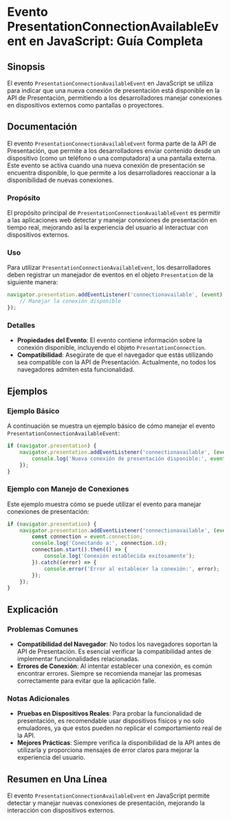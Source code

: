 <!--
Meta Description: # Evento PresentationConnectionAvailableEvent en JavaScript: Guía Completa ## Sinopsis El evento `PresentationConnectionAvailableEvent` en JavaScript ...
Meta Keywords: presentación, evento, conexión, presentationconnectionavailableevent, que
-->

# Evento PresentationConnectionAvailableEvent en JavaScript: Guía Completa

## Sinopsis
El evento `PresentationConnectionAvailableEvent` en JavaScript se utiliza para indicar que una nueva conexión de presentación está disponible en la API de Presentación, permitiendo a los desarrolladores manejar conexiones en dispositivos externos como pantallas o proyectores.

## Documentación
El evento `PresentationConnectionAvailableEvent` forma parte de la API de Presentación, que permite a los desarrolladores enviar contenido desde un dispositivo (como un teléfono o una computadora) a una pantalla externa. Este evento se activa cuando una nueva conexión de presentación se encuentra disponible, lo que permite a los desarrolladores reaccionar a la disponibilidad de nuevas conexiones.

### Propósito
El propósito principal de `PresentationConnectionAvailableEvent` es permitir a las aplicaciones web detectar y manejar conexiones de presentación en tiempo real, mejorando así la experiencia del usuario al interactuar con dispositivos externos.

### Uso
Para utilizar `PresentationConnectionAvailableEvent`, los desarrolladores deben registrar un manejador de eventos en el objeto `Presentation` de la siguiente manera:

```javascript
navigator.presentation.addEventListener('connectionavailable', (event) => {
    // Manejar la conexión disponible
});
```

### Detalles
- **Propiedades del Evento**: El evento contiene información sobre la conexión disponible, incluyendo el objeto `PresentationConnection`.
- **Compatibilidad**: Asegúrate de que el navegador que estás utilizando sea compatible con la API de Presentación. Actualmente, no todos los navegadores admiten esta funcionalidad.

## Ejemplos
### Ejemplo Básico
A continuación se muestra un ejemplo básico de cómo manejar el evento `PresentationConnectionAvailableEvent`:

```javascript
if (navigator.presentation) {
    navigator.presentation.addEventListener('connectionavailable', (event) => {
        console.log('Nueva conexión de presentación disponible:', event.connection);
    });
}
```

### Ejemplo con Manejo de Conexiones
Este ejemplo muestra cómo se puede utilizar el evento para manejar conexiones de presentación:

```javascript
if (navigator.presentation) {
    navigator.presentation.addEventListener('connectionavailable', (event) => {
        const connection = event.connection;
        console.log('Conectando a:', connection.id);
        connection.start().then(() => {
            console.log('Conexión establecida exitosamente');
        }).catch((error) => {
            console.error('Error al establecer la conexión:', error);
        });
    });
}
```

## Explicación
### Problemas Comunes
- **Compatibilidad del Navegador**: No todos los navegadores soportan la API de Presentación. Es esencial verificar la compatibilidad antes de implementar funcionalidades relacionadas.
- **Errores de Conexión**: Al intentar establecer una conexión, es común encontrar errores. Siempre se recomienda manejar las promesas correctamente para evitar que la aplicación falle.

### Notas Adicionales
- **Pruebas en Dispositivos Reales**: Para probar la funcionalidad de presentación, es recomendable usar dispositivos físicos y no solo emuladores, ya que estos pueden no replicar el comportamiento real de la API.
- **Mejores Prácticas**: Siempre verifica la disponibilidad de la API antes de utilizarla y proporciona mensajes de error claros para mejorar la experiencia del usuario.

## Resumen en Una Línea
El evento `PresentationConnectionAvailableEvent` en JavaScript permite detectar y manejar nuevas conexiones de presentación, mejorando la interacción con dispositivos externos.
